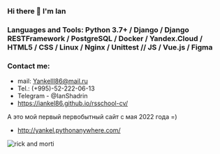 ### Hi there 👋   I'm Ian

### Languages and Tools: Python 3.7+ / Django / Django RESTFramework / PostgreSQL / Docker / Yandex.Cloud / HTML5 / CSS / Linux / Nginx / Unittest // JS / Vue.js / Figma

### Contact me:
- mail: Yankelll86@mail.ru
- Tel.: (+995)-52-222-06-13
- Telegram - @IanShadrin
- https://iankel86.github.io/rsschool-cv/

А это мой первый первобытный сайт с мая 2022 года =)
- http://yankel.pythonanywhere.com/


![rick and morti](https://user-images.githubusercontent.com/88619378/202723468-ef09748f-2288-4361-8aea-9920b2ca635f.gif)


<!--
**Iankel86/Iankel86** is a ✨ _special_ ✨ repository because its `README.md` (this file) appears on your GitHub profile.

Here are some ideas to get you started:

- 🔭 I’m currently working on ...
- 🌱 I’m currently learning ...
- 👯 I’m looking to collaborate on ...
- 🤔 I’m looking for help with ...
- 💬 Ask me about ...
- 📫 How to reach me: ...
- 😄 Pronouns: ...
- ⚡ Fun fact: ...
-->
